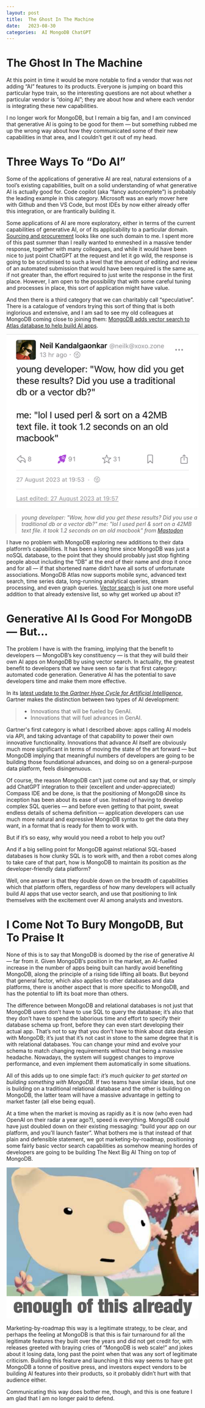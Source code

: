 ```yaml
---
layout: post
title:  The Ghost In The Machine 
date:   2023-08-30 
categories:  AI MongoDB ChatGPT 
---
```


# The Ghost In The Machine


At this point in time it would be more notable to find a vendor that was *not* adding “AI” features to its products. Everyone is jumping on board this particular hype train, so the interesting questions are not about whether a particular vendor is “doing AI”; they are about how and where each vendor is integrating these new capabilities.

I no longer work for MongoDB, but I remain a big fan, and I am convinced that generative AI is going to be good for them — but something rubbed me up the wrong way about how they communicated some of their new capabilities in that area, and I couldn’t get it out of my head.

# Three Ways To “Do AI”

Some of the applications of generative AI are real, natural extensions of a tool’s existing capabilities, built on a solid understanding of what generative AI is actually good for. Code copilot (aka “fancy autocomplete”) is probably the leading example in this category. Microsoft was an early mover here with Github and then VS Code, but most IDEs by now either already offer this integration, or are frantically building it.

Some applications of AI are more exploratory, either in terms of the current capabilities of generative AI, or of its applicability to a particular domain. [Sourcing and procurement](https://www2.deloitte.com/us/en/blog/business-operations-room-blog/2023/generative-ai-in-procurement.html) looks like one such domain to me. I spent more of this past summer than I really wanted to enmeshed in a massive tender response, together with many colleagues, and while it would have been nice to just point ChatGPT at the request and let it go wild, the response is going to be scrutinised to such a level that the amount of editing and review of an automated submission that would have been required is the same as, if not greater than, the effort required to just write the response in the first place. However, I am open to the possibility that with some careful tuning and processes in place, this sort of application might have value.

And then there is a third category that we can charitably call “speculative”. There is a catalogue of vendors trying this sort of thing that is both inglorious and extensive, and I am sad to see my old colleagues at MongoDB coming close to joining them: [MongoDB adds vector search to Atlas database to help build AI apps](https://www.infoworld.com/article/3700728/mongodb-adds-vector-search-to-atlas-database-to-help-build-ai-apps.html).

![](/images/114805.jpeg)

> *young developer: "Wow, how did you get these results? Did you use a traditional db or a vector db?"*
> *me: "lol I used perl &amp; sort on a 42MB text file. it took 1.2 seconds on an old macbook"*
> *from [Mastodon](https://xoxo.zone/@neilk/110962856306779380)*

I have no problem with MongoDB exploring new additions to their data platform’s capabilities. It has been a long time since MongoDB was just a noSQL database, to the point that they should probably just stop fighting people about including the “DB” at the end of their name and drop it once and for all — if that shortened name didn’t have all sorts of unfortunate associations. MongoDB Atlas now supports mobile sync, advanced text search, time series data, long-running analytical queries, stream processing, and even graph queries. [Vector search](https://www.mongodb.com/products/platform/atlas-vector-search) is just one more useful addition to that already extensive list, so why get worked up about it?

# Generative AI Is Good For MongoDB — But…

The problem I have is with the framing, implying that the benefit to developers — MongoDB’s key constituency — is that they will build their own AI apps on MongoDB by using vector search. In actuality, the greatest benefit to developers that we have seen so far is that first category: automated code generation. Generative AI has the potential to save developers time and make them more effective.

In its [latest update to the *Gartner Hype Cycle for Artificial Intelligence*](https://www.gartner.com/en/articles/what-s-new-in-artificial-intelligence-from-the-2023-gartner-hype-cycle), Gartner makes the distinction between two types of AI development:

> - Innovations that will be fueled by GenAI. 
> - Innovations that will fuel advances in GenAI.

Gartner's first category is what I described above: apps calling AI models via API, and taking advantage of that capability to power their own innovative functionality. Innovations that advance AI itself are obviously much more significant in terms of moving the state of the art forward — but MongoDB implying that meaningful numbers of developers are going to be building those foundational advances, and doing so on a general-purpose data platform, feels disingenuous. 

Of course, the reason MongoDB can’t just come out and say that, or simply add ChatGPT integration to their (excellent and under-appreciated) Compass IDE and be done, is that the positioning of MongoDB since its inception has been about its ease of use. Instead of having to develop complex SQL queries — and before even getting to that point, sweat endless details of schema definition — application developers can use much more natural and expressive MongoDB syntax to get the data they want, in a format that is ready for them to work with.

But if it’s so easy, why would you need a robot to help you out?

And if a big selling point for MongoDB against relational SQL-based databases is how clunky SQL is to work with, and then a robot comes along to take care of that part, how is MongoDB to maintain its position as *the* developer-friendly data platform?

Well, one answer is that they double down on the breadth of capabilities which that platform offers, regardless of how many developers will actually build AI apps that use vector search, and use that positioning to link themselves with the excitement over AI among analysts and investors.

# I Come Not To Bury MongoDB, But To Praise It

None of this is to say that MongoDB is doomed by the rise of generative AI — far from it. Given MongoDB’s position in the market, an AI-fuelled increase in the number of apps being built can hardly avoid benefiting MongoDB, along the principle of a rising tide lifting all boats. But beyond that general factor, which also applies to other databases and data platforms, there is another aspect that is more specific to MongoDB, and has the potential to lift its boat more than others. 

The difference between MongoDB and relational databases is not just that MongoDB users don’t have to use SQL to query the database; it’s also that they don’t have to spend the laborious time and effort to specify their database schema up front, before they can even start developing their actual app. That’s not to say that you don’t have to think about data design with MongoDB; it’s just that it’s not cast in stone to the same degree that it is with relational databases. You can change your mind and evolve your schema to match changing requirements without that being a massive headache. Nowadays, the system will suggest changes to improve performance, and even implement them automatically in some situations.

All of this adds up to one simple fact: *it’s much quicker to get started on building something with MongoDB*. If two teams have similar ideas, but one is building on a traditional relational database and the other is building on MongoDB, the latter team will have a massive advantage in getting to market faster (all else being equal). 

At a time when the market is moving as rapidly as it is now (who even had OpenAI on their radar a year ago?), speed is everything. MongoDB could have just doubled down on their existing messaging: “build your app on our platform, and you’ll launch faster”. What bothers me is that instead of that plain and defensible statement, we got marketing-by-roadmap, positioning some fairly basic vector search capabilities as somehow meaning hordes of developers are going to be building The Next Big AI Thing on top of MongoDB.

![](/images/114635.1.png)

Marketing-by-roadmap this way is a legitimate strategy, to be clear, and perhaps the feeling at MongoDB is that this is fair turnaround for all the legitimate features they built over the years and did not get credit for, with releases greeted with braying cries of “MongoDB is web scale!” and jokes about it losing data, long past the point when that was any sort of legitimate criticism. Building this feature and launching it this way seems to have got MongoDB a tonne of positive press, and investors expect vendors to be building AI features into their products, so it probably didn’t hurt with that audience either.

Communicating this way does bother me, though, and this is one feature I am glad that I am no longer paid to defend.

                             